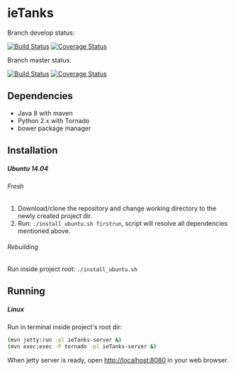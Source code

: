 ieTanks
=======

Branch develop status:

[![Build Status](https://travis-ci.org/artekorzel/ieTanks.png?branch=develop)](https://travis-ci.org/artekorzel/ieTanks)
[![Coverage Status](https://coveralls.io/repos/artekorzel/ieTanks/badge.png?branch=develop)](https://coveralls.io/r/artekorzel/ieTanks?branch=develop)


Branch master status:

[![Build Status](https://travis-ci.org/artekorzel/ieTanks.png?branch=master)](https://travis-ci.org/artekorzel/ieTanks)
[![Coverage Status](https://coveralls.io/repos/artekorzel/ieTanks/badge.png?branch=master)](https://coveralls.io/r/artekorzel/ieTanks?branch=master)

Dependencies
------------

* Java 8 with maven
* Python 2.x with Tornado
* bower package manager

Installation
------------

##### Ubuntu 14.04
###### Fresh
1. Download/clone the repository and change working directory to the newly created project dir.
2. Run: `./install_ubuntu.sh firstrun`, script will resolve all dependencies mentioned above.

###### Rebuilding
Run inside project root: `./install_ubuntu.sh`

Running
-------

##### Linux
Run in terminal inside project's root dir:
```bash
(mvn jetty:run -pl ieTanks-server &)
(mvn exec:exec -P tornado -pl ieTanks-server &)
```
When jetty server is ready, open [http://localhost:8080](http://localhost:8080) in your web browser.
